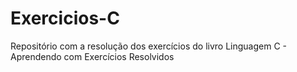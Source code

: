 # Exercicios-C
 Repositório com a resolução dos exercícios do livro Linguagem C - Aprendendo com Exercícios Resolvidos

